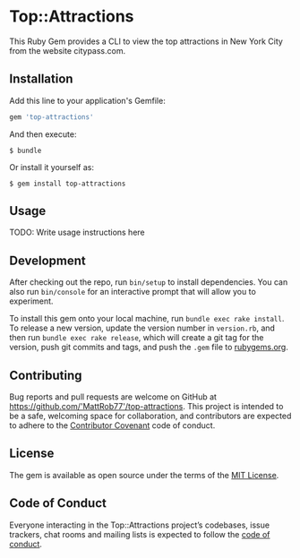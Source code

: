 # Top::Attractions 

This Ruby Gem provides a CLI to view the top attractions in New York City from the website citypass.com. 
## Installation

Add this line to your application's Gemfile:

```ruby
gem 'top-attractions'
```

And then execute:

    $ bundle

Or install it yourself as:

    $ gem install top-attractions

## Usage

TODO: Write usage instructions here

## Development

After checking out the repo, run `bin/setup` to install dependencies. You can also run `bin/console` for an interactive prompt that will allow you to experiment.

To install this gem onto your local machine, run `bundle exec rake install`. To release a new version, update the version number in `version.rb`, and then run `bundle exec rake release`, which will create a git tag for the version, push git commits and tags, and push the `.gem` file to [rubygems.org](https://rubygems.org).

## Contributing

Bug reports and pull requests are welcome on GitHub at https://github.com/'MattRob77'/top-attractions. This project is intended to be a safe, welcoming space for collaboration, and contributors are expected to adhere to the [Contributor Covenant](http://contributor-covenant.org) code of conduct.

## License

The gem is available as open source under the terms of the [MIT License](https://opensource.org/licenses/MIT).

## Code of Conduct

Everyone interacting in the Top::Attractions project’s codebases, issue trackers, chat rooms and mailing lists is expected to follow the [code of conduct](https://github.com/'MattRob77'/top-attractions/blob/master/CODE_OF_CONDUCT.md).
